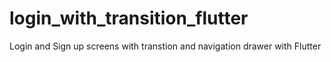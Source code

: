 # login_with_transition_flutter
Login and Sign up screens with transtion and navigation drawer with Flutter
